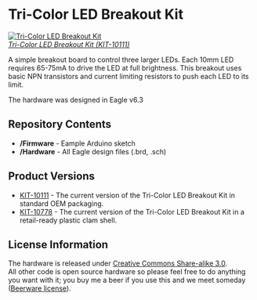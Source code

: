 Tri-Color LED Breakout Kit
==========================

[![Tri-Color LED Breakout Kit](https://cdn.sparkfun.com/assets/parts/4/3/5/9/10111-01.jpg)  
*Tri-Color LED Breakout Kit (KIT-10111)*](https://www.sparkfun.com/products/10111)

A simple breakout board to control three larger LEDs. Each 10mm LED requires 65-75mA to drive the LED at full brightness. This breakout uses basic NPN transistors and current limiting resistors to push each LED to its limit.

The hardware was designed in Eagle v6.3

Repository Contents
-------------------
* **/Firmware** - Eample Arduino sketch
* **/Hardware** - All Eagle design files (.brd, .sch)


Product Versions
----------------

* [KIT-10111](https://www.sparkfun.com/products/10111) - The current version of the Tri-Color LED Breakout Kit in standard OEM packaging.
* [KIT-10778](https://www.sparkfun.com/products/10778) - The current version of the Tri-Color LED Breakout Kit in a retail-ready plastic clam shell.

License Information
-------------------

The hardware is released under [Creative Commons Share-alike 3.0](http://creativecommons.org/licenses/by-sa/3.0/).  
All other code is open source hardware so please feel free to do anything you want with it; you buy me a beer if you use this and we meet someday ([Beerware license](http://en.wikipedia.org/wiki/Beerware)).
